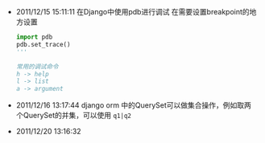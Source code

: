 * 2011/12/15 15:11:11
  在Django中使用pdb进行调试
  在需要设置breakpoint的地方设置

  ```python
  import pdb
  pdb.set_trace()
  '''

  常用的调试命令
  h -> help
  l -> list
  a -> argument
* 2011/12/16 13:17:44
django orm 中的QuerySet可以做集合操作，例如取两个QuerySet的并集，可以使用 `q1|q2`

* 2011/12/20 13:16:32
